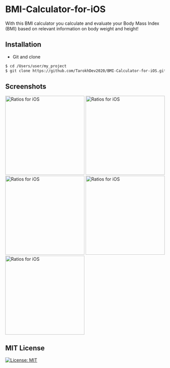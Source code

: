 # BMI-Calculator-for-iOS
With this BMI calculator you calculate and evaluate your Body Mass Index (BMI) based on relevant information on body weight and height!

## Installation ##
* Git and clone <br/>
```bash
$ cd /Users/user/my_project
$ git clone https://github.com/TarokhDev2020/BMI-Calculator-for-iOS.git
```

## Screenshots ##
<img src="https://user-images.githubusercontent.com/72879576/96346348-31252480-10a8-11eb-820a-d286dd5c53e6.png" alt="Ratios for iOS" width="250"/>
<img src="https://user-images.githubusercontent.com/72879576/96346354-38e4c900-10a8-11eb-853c-b42f79fe3c6c.png" alt="Ratios for iOS" width="250"/>
<img src="https://user-images.githubusercontent.com/72879576/96346359-3e421380-10a8-11eb-8fd4-f5cb4c73bd10.png" alt="Ratios for iOS" width="250"/>
<img src="https://user-images.githubusercontent.com/72879576/96346363-4601b800-10a8-11eb-99d5-5b420757255d.png" alt="Ratios for iOS" width="250"/>
<img src="https://user-images.githubusercontent.com/72879576/96346373-5023b680-10a8-11eb-8c2b-436c67ad0796.png" alt="Ratios for iOS" width="250"/>

## MIT License ##
[![License: MIT](https://img.shields.io/badge/License-MIT-yellow.svg)](https://opensource.org/licenses/MIT)
